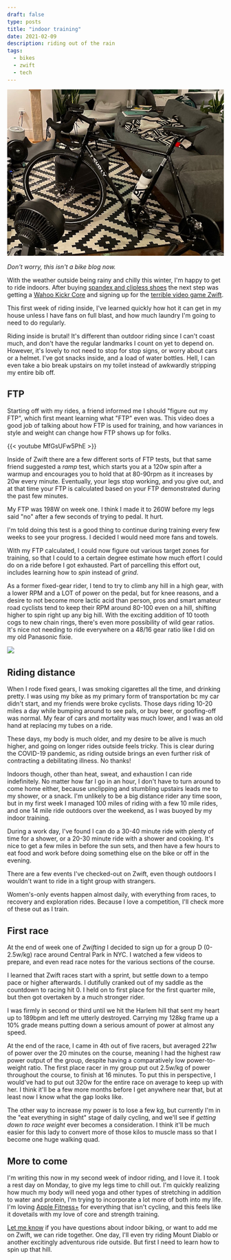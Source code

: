 ```yaml
---
draft: false
type: posts
title: "indoor training"
date: 2021-02-09
description: riding out of the rain
tags:
  - bikes
  - zwift
  - tech
---
```


![check out the fans](/zwiftbike.jpeg)

_Don't worry, this isn't a bike blog now._

With the weather outside being rainy and chilly this winter, I'm happy to get to ride indoors. After buying [spandex and clipless shoes](/posts/2021-01-30-going-clipless/) the next step was getting a [Wahoo Kickr Core](https://www.wahoofitness.com/devices/bike-trainers/kickr-core-indoor-smart-trainer) and signing up for the [terrible video game Zwift](https://www.zwift.com). 

This first week of riding inside, I've learned quickly how hot it can get in my house unless I have fans on full blast, and how much laundry I'm going to need to do regularly. 

Riding inside is brutal! It's different than outdoor riding since I can't coast much, and don't have the regular landmarks I count on yet to depend on. However, it's lovely to not need to stop for stop signs, or worry about cars or a helmet. I've got snacks inside, and a load of water bottles. Hell, I can even take a bio break upstairs on my toilet instead of awkwardly stripping my entire bib off. 

## FTP

Starting off with my rides, a friend informed me I should "figure out my FTP", which first meant learning what "FTP" even was. This video does a good job of talking about how FTP is used for training, and how variances in style and weight can change how FTP shows up for folks.

{{< youtube MfGsUFw5PhE >}}

Inside of Zwift there are a few different sorts of FTP tests, but that same friend suggested a _ramp_ test, which starts you at a 120w spin after a warmup and encourages you to hold that at 80-90rpm as it increases by 20w every minute. Eventually, your legs stop working, and you give out, and at that time your FTP is calculated based on your FTP demonstrated during the past few minutes.

My FTP was 198W on week one. I think I made it to 260W before my legs said "no" after a few seconds of trying to pedal. It hurt.

I'm told doing this test is a good thing to continue during training every few weeks to see your progress. I decided I would need more fans and towels.

With my FTP calculated, I could now figure out various target zones for training, so that I could to a certain degree estimate how much effort I could do on a ride before I got exhausted. Part of parcelling this effort out, includes learning how to _spin_ instead of _grind_.

As a former fixed-gear rider, I tend to try to climb any hill in a high gear, with a lower RPM and a LOT of power on the pedal, but for knee reasons, and a desire to not become more lactic acid than person, pros and smart amateur road cyclists tend to keep their RPM around 80-100 even on a hill, shifting higher to spin right up any big hill. With the exciting addition of 10 tooth cogs to new chain rings, there's even more possibility of wild gear ratios. It's nice not needing to ride everywhere on a 48/16 gear ratio like I did on my old Panasonic fixie.

![](/panasonic.jpeg)

## Riding distance

When I rode fixed gears, I was smoking cigarettes all the time, and drinking pretty. I was using my bike as my primary form of transportation bc my car didn't start, and my friends were broke cyclists. Those days riding 10-20 miles a day while bumping around to see pals, or buy beer, or goofing-off was normal. My fear of cars and mortality was much lower, and I was an old hand at replacing my tubes on a ride.

These days, my body is much older, and my desire to be alive is much higher, and going on longer rides outside feels tricky. This is clear during the COVID-19 pandemic, as riding outside brings an even further risk of contracting a debilitating illness. No thanks!

Indoors though, other than heat, sweat, and exhaustion I can ride indefinitely. No matter how far I go in an hour, I don't have to turn around to come home either, because unclipping and stumbling upstairs leads me to my shower, or a snack. I'm unlikely to be a big distance rider any time soon, but in my first week I managed 100 miles of riding with a few 10 mile rides, and one 14 mile ride outdoors over the weekend, as I was buoyed by my indoor training.

During a work day, I've found I can do a 30-40 minute ride with plenty of time for a shower, or a 20-30 minute ride with a shower and cooking. It's nice to get a few miles in before the sun sets, and then have a few hours to eat food and work before doing something else on the bike or off in the evening.

There are a few events I've checked-out on Zwift, even though outdoors I wouldn't want to ride in a tight group with strangers. 

Women's-only events happen almost daily, with everything from races, to recovery and exploration rides. Because I love a competition, I'll check more of these out as I train.

## First race

At the end of week one of _Zwifting_ I decided to sign up for a group D (0-2.5w/kg) race around Central Park in NYC. I watched a few videos to prepare, and even read race notes for the various sections of the course.

I learned that Zwift races start with a sprint, but settle down to a tempo pace or higher afterwards. I dutifully cranked out of my saddle as the countdown to racing hit 0. I held on to first place for the first quarter mile, but then got overtaken by a much stronger rider.

I was firmly in second or third until we hit the Harlem hill that sent my heart up to 189bpm and left me utterly destroyed. Carrying my 128kg frame up a 10% grade means putting down a serious amount of power at almost any speed. 

At the end of the race, I came in 4th out of five racers, but averaged 221w of power over the 20 minutes on the course, meaning I had the highest raw power output of the group, despite having a comparatively low power-to-weight ratio. The first place racer in my group put out 2.5w/kg of power throughout the course, to finish at 16 minutes. To put this in perspective, I would've had to put out 320w for the entire race on average to keep up with her. I think it'll be a few more months before I get anywhere near that, but at least now I know what the gap looks like.

The other way to increase my power is to lose a few kg, but currently I'm in the "eat everything in sight" stage of daily cycling, and we'll see if _getting down to race weight_ ever becomes a consideration. I think it'll be much easier for this lady to convert more of those kilos to muscle mass so that I become one huge walking quad. 

## More to come

I'm writing this now in my second week of indoor riding, and I love it. I took a rest day on Monday, to give my legs time to chill out. I'm quickly realizing how much my body will need yoga and other types of stretching in addition to water and protein, I'm trying to incorporate a lot more of both into my life. I'm loving [Apple Fitness+](/posts/2020-12-30-a-few-weeks-with-apple-fitness/) for everything that isn't cycling, and this feels like it dovetails with my love of core and strength training.

[Let me know](mailto:hello@brookshelley.com) if you have questions about indoor biking, or want to add me on Zwift, we can ride together. One day, I'll even try riding Mount Diablo or another excitingly adventurous ride outside. But first I need to learn how to spin up that hill.